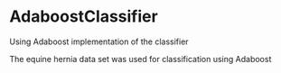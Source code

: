 # AdaboostClassifier
Using Adaboost implementation of the classifier

The equine hernia data set was used for classification using Adaboost

